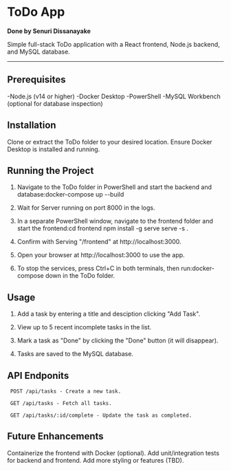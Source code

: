 # ToDo App 

**Done by Senuri Dissanayake**

Simple full-stack ToDo application with a React frontend, Node.js backend, and MySQL database.

---

## Prerequisites
-Node.js (v14 or higher)
-Docker Desktop
-PowerShell
-MySQL Workbench (optional for database inspection)

## Installation

Clone or extract the ToDo folder to your desired location.
Ensure Docker Desktop is installed and running.

## Running the Project

1. Navigate to the ToDo folder in PowerShell and start the backend and database:docker-compose up --build

2. Wait for Server running on port 8000 in the logs.

3. In a separate PowerShell window, navigate to the frontend folder and start the frontend:cd frontend
npm install -g serve
serve -s .

4. Confirm with Serving "/frontend" at http://localhost:3000.

5. Open your browser at http://localhost:3000 to use the app.

6. To stop the services, press Ctrl+C in both terminals, then run:docker-compose down in the ToDo folder.

## Usage

1. Add a task by entering a title and desciption clicking "Add Task".

2. View up to 5 recent incomplete tasks in the list.

3. Mark a task as "Done" by clicking the "Done" button (it will disappear).

4. Tasks are saved to the MySQL database.

## API Endponits
     POST /api/tasks - Create a new task.

     GET /api/tasks - Fetch all tasks.

     GET /api/tasks/:id/complete - Update the task as completed.

## Future Enhancements

Containerize the frontend with Docker (optional).
Add unit/integration tests for backend and frontend.
Add more styling or features (TBD).
